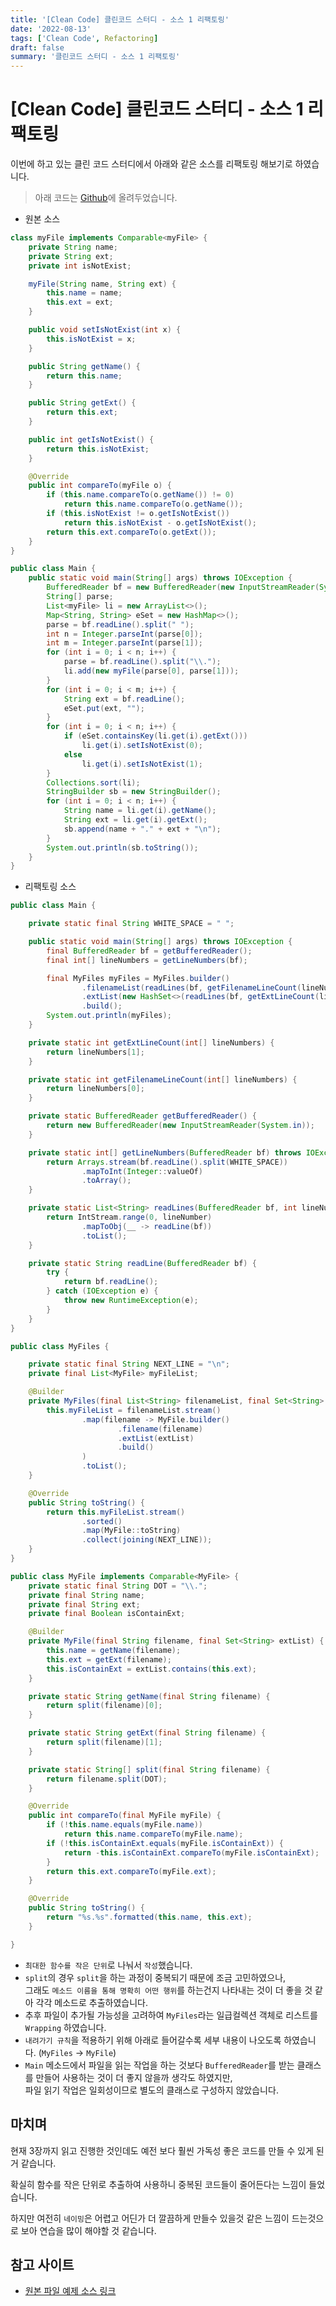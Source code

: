 ```yaml
---
title: '[Clean Code] 클린코드 스터디 - 소스 1 리팩토링'
date: '2022-08-13'
tags: ['Clean Code', Refactoring]
draft: false
summary: '클린코드 스터디 - 소스 1 리팩토링'
---
```


# [Clean Code] 클린코드 스터디 - 소스 1 리팩토링

이번에 하고 있는 클린 코드 스터디에서 아래와 같은 소스를 리팩토링 해보기로 하였습니다.

> 아래 코드는 [Github](https://github.com/jojiapp/clean-code-study/tree/main/src/main/java/com/jojiapp/cleancode/source1)에 올려두었습니다.

- 원본 소스

```java
class myFile implements Comparable<myFile> {
	private String name;
	private String ext;
	private int isNotExist;

	myFile(String name, String ext) {
		this.name = name;
		this.ext = ext;
	}

	public void setIsNotExist(int x) {
		this.isNotExist = x;
	}

	public String getName() {
		return this.name;
	}

	public String getExt() {
		return this.ext;
	}

	public int getIsNotExist() {
		return this.isNotExist;
	}

	@Override
	public int compareTo(myFile o) {
		if (this.name.compareTo(o.getName()) != 0)
			return this.name.compareTo(o.getName());
		if (this.isNotExist != o.getIsNotExist())
			return this.isNotExist - o.getIsNotExist();
		return this.ext.compareTo(o.getExt());
	}
}

public class Main {
	public static void main(String[] args) throws IOException {
		BufferedReader bf = new BufferedReader(new InputStreamReader(System.in));
		String[] parse;
		List<myFile> li = new ArrayList<>();
		Map<String, String> eSet = new HashMap<>();
		parse = bf.readLine().split(" ");
		int n = Integer.parseInt(parse[0]);
		int m = Integer.parseInt(parse[1]);
		for (int i = 0; i < n; i++) {
			parse = bf.readLine().split("\\.");
			li.add(new myFile(parse[0], parse[1]));
		}
		for (int i = 0; i < m; i++) {
			String ext = bf.readLine();
			eSet.put(ext, "");
		}
		for (int i = 0; i < n; i++) {
			if (eSet.containsKey(li.get(i).getExt()))
				li.get(i).setIsNotExist(0);
			else
				li.get(i).setIsNotExist(1);
		}
		Collections.sort(li);
		StringBuilder sb = new StringBuilder();
		for (int i = 0; i < n; i++) {
			String name = li.get(i).getName();
			String ext = li.get(i).getExt();
			sb.append(name + "." + ext + "\n");
		}
		System.out.println(sb.toString());
	}
}
```

- 리팩토링 소스

```java
public class Main {

	private static final String WHITE_SPACE = " ";

	public static void main(String[] args) throws IOException {
		final BufferedReader bf = getBufferedReader();
		final int[] lineNumbers = getLineNumbers(bf);

		final MyFiles myFiles = MyFiles.builder()
				.filenameList(readLines(bf, getFilenameLineCount(lineNumbers)))
				.extList(new HashSet<>(readLines(bf, getExtLineCount(lineNumbers))))
				.build();
		System.out.println(myFiles);
	}

	private static int getExtLineCount(int[] lineNumbers) {
		return lineNumbers[1];
	}

	private static int getFilenameLineCount(int[] lineNumbers) {
		return lineNumbers[0];
	}

	private static BufferedReader getBufferedReader() {
		return new BufferedReader(new InputStreamReader(System.in));
	}

	private static int[] getLineNumbers(BufferedReader bf) throws IOException {
		return Arrays.stream(bf.readLine().split(WHITE_SPACE))
				.mapToInt(Integer::valueOf)
				.toArray();
	}

	private static List<String> readLines(BufferedReader bf, int lineNumber) {
		return IntStream.range(0, lineNumber)
				.mapToObj(__ -> readLine(bf))
				.toList();
	}

	private static String readLine(BufferedReader bf) {
		try {
			return bf.readLine();
		} catch (IOException e) {
			throw new RuntimeException(e);
		}
	}
}
```

```java
public class MyFiles {

	private static final String NEXT_LINE = "\n";
	private final List<MyFile> myFileList;

	@Builder
	private MyFiles(final List<String> filenameList, final Set<String> extList) {
		this.myFileList = filenameList.stream()
				.map(filename -> MyFile.builder()
						.filename(filename)
						.extList(extList)
						.build()
				)
				.toList();
	}

	@Override
	public String toString() {
		return this.myFileList.stream()
				.sorted()
				.map(MyFile::toString)
				.collect(joining(NEXT_LINE));
	}
}
```

```java
public class MyFile implements Comparable<MyFile> {
	private static final String DOT = "\\.";
	private final String name;
	private final String ext;
	private final Boolean isContainExt;

	@Builder
	private MyFile(final String filename, final Set<String> extList) {
		this.name = getName(filename);
		this.ext = getExt(filename);
		this.isContainExt = extList.contains(this.ext);
	}

	private static String getName(final String filename) {
		return split(filename)[0];
	}

	private static String getExt(final String filename) {
		return split(filename)[1];
	}

	private static String[] split(final String filename) {
		return filename.split(DOT);
	}

	@Override
	public int compareTo(final MyFile myFile) {
		if (!this.name.equals(myFile.name))
			return this.name.compareTo(myFile.name);
		if (!this.isContainExt.equals(myFile.isContainExt)) {
			return -this.isContainExt.compareTo(myFile.isContainExt);
		}
		return this.ext.compareTo(myFile.ext);
	}

	@Override
	public String toString() {
		return "%s.%s".formatted(this.name, this.ext);
	}

}
```

- `최대한 함수를 작은 단위`로 나눠서 `작성`했습니다.
- `split`의 경우 `split`을 하는 과정이 중복되기 때문에 조금 고민하였으나,  
  그래도 `메소드 이름을 통해 명확히 어떤 행위`를 하는건지 나타내는 것이 더 좋을 것 같아 각각 메소드로 추출하였습니다.
- 추후 파일이 추가될 가능성을 고려하여 `MyFiles`라는 일급컬렉션 객체로 리스트를 `Wrapping` 하였습니다.
- `내려가기 규칙`을 적용하기 위해 아래로 들어갈수록 세부 내용이 나오도록 하였습니다. (`MyFiles` -> `MyFile`)
- `Main` 메소드에서 파일을 읽는 작업을 하는 것보다 `BufferedReader`를 받는 클래스를 만들어 사용하는 것이 더 좋지 않을까 생각도 하였지만,  
  파일 읽기 작업은 일회성이므로 별도의 클래스로 구성하지 않았습니다.

## 마치며

현재 3장까지 읽고 진행한 것인데도 예전 보다 훨씬 가독성 좋은 코드를 만들 수 있게 된거 같습니다.

확실히 함수를 작은 단위로 추출하여 사용하니 중복된 코드들이 줄어든다는 느낌이 들었습니다.

하지만 여전히 `네이밍`은 어렵고 어딘가 더 깔끔하게 만들수 있을것 같은 느낌이 드는것으로 보아 연습을 많이 해야할 것 같습니다.

## 참고 사이트

- [원본 파일 예제 소스 링크](https://github.com/cdog-gh/gh_coding_test/blob/main/2/1/gh_sol.java)
